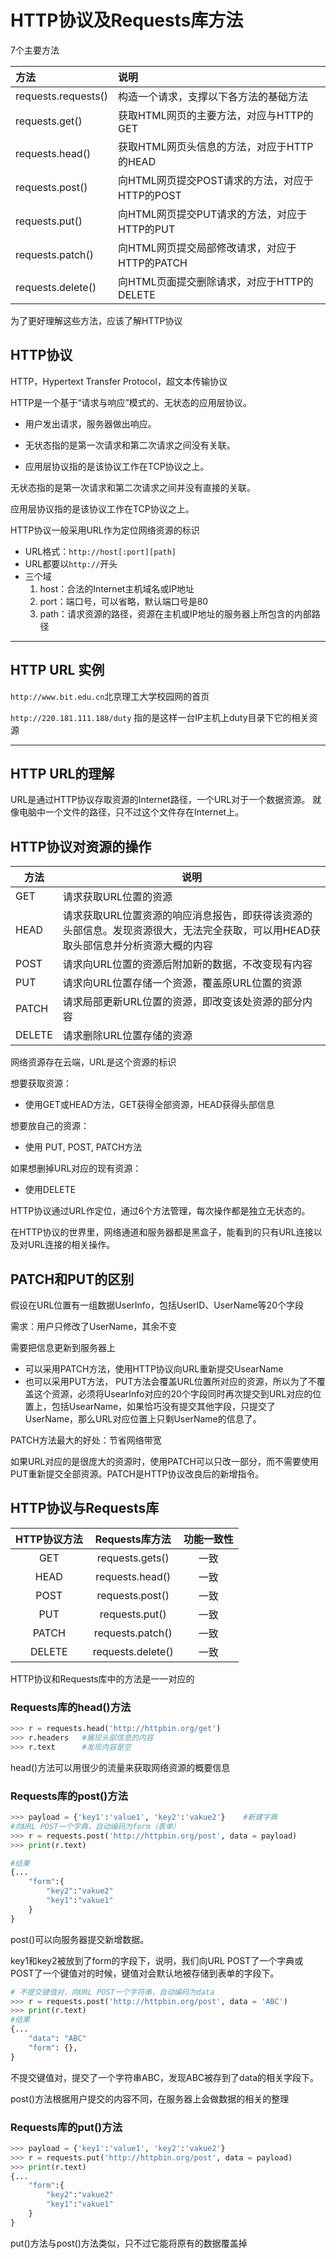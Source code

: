 # HTTP协议及Requests库方法

7个主要方法

| 方法                | 说明                                           |
| :------------------ | :--------------------------------------------- |
| requests.requests() | 构造一个请求，支撑以下各方法的基础方法         |
| requests.get()      | 获取HTML网页的主要方法，对应与HTTP的GET        |
| requests.head()     | 获取HTML网页头信息的方法，对应于HTTP的HEAD     |
| requests.post()     | 向HTML网页提交POST请求的方法，对应于HTTP的POST |
| requests.put()      | 向HTML网页提交PUT请求的方法，对应于HTTP的PUT   |
| requests.patch()    | 向HTML网页提交局部修改请求，对应于HTTP的PATCH  |
| requests.delete()   | 向HTML页面提交删除请求，对应于HTTP的DELETE     |

为了更好理解这些方法，应该了解HTTP协议

## HTTP协议

HTTP，Hypertext Transfer Protocol，超文本传输协议

HTTP是一个基于“请求与响应”模式的、无状态的应用层协议。

+ 用户发出请求，服务器做出响应。

+ 无状态指的是第一次请求和第二次请求之间没有关联。

+ 应用层协议指的是该协议工作在TCP协议之上。

无状态指的是第一次请求和第二次请求之间并没有直接的关联。

应用层协议指的是该协议工作在TCP协议之上。

HTTP协议一般采用URL作为定位网络资源的标识

+ URL格式：`http://host[:port][path]`
+ URL都要以`http://`开头
+ 三个域
  1. host：合法的Internet主机域名或IP地址
  2. port：端口号，可以省略，默认端口号是80
  3. path：请求资源的路径，资源在主机或IP地址的服务器上所包含的内部路径

****

## HTTP URL 实例

`http://www.bit.edu.cn`北京理工大学校园网的首页

`http://220.181.111.188/duty` 指的是这样一台IP主机上duty目录下它的相关资源

****

## HTTP URL的理解

URL是通过HTTP协议存取资源的Internet路径，一个URL对于一个数据资源。 就像电脑中一个文件的路径，只不过这个文件存在Internet上。

## HTTP协议对资源的操作

| 方法   | 说明                                                         |
| ------ | ------------------------------------------------------------ |
| GET    | 请求获取URL位置的资源                                        |
| HEAD   | 请求获取URL位置资源的响应消息报告，即获得该资源的头部信息。发现资源很大，无法完全获取，可以用HEAD获取头部信息并分析资源大概的内容 |
| POST   | 请求向URL位置的资源后附加新的数据，不改变现有内容            |
| PUT    | 请求向URL位置存储一个资源，覆盖原URL位置的资源               |
| PATCH  | 请求局部更新URL位置的资源，即改变该处资源的部分内容          |
| DELETE | 请求删除URL位置存储的资源                                    |

网络资源存在云端，URL是这个资源的标识

想要获取资源：

+ 使用GET或HEAD方法，GET获得全部资源，HEAD获得头部信息

 想要放自己的资源：

+ 使用 PUT, POST, PATCH方法

如果想删掉URL对应的现有资源：

+ 使用DELETE

HTTP协议通过URL作定位，通过6个方法管理，每次操作都是独立无状态的。

在HTTP协议的世界里，网络通道和服务器都是黑盒子，能看到的只有URL连接以及对URL连接的相关操作。

## PATCH和PUT的区别

假设在URL位置有一组数据UserInfo，包括UserID、UserName等20个字段

需求：用户只修改了UserName，其余不变 

需要把信息更新到服务器上

+ 可以采用PATCH方法，使用HTTP协议向URL重新提交UsearName
+ 也可以采用PUT方法， PUT方法会覆盖URL位置所对应的资源，所以为了不覆盖这个资源，必须将UsearInfo对应的20个字段同时再次提交到URL对应的位置上，包括UsearName，如果恰巧没有提交其他字段，只提交了UserName，那么URL对应位置上只剩UserName的信息了。

PATCH方法最大的好处：节省网络带宽

如果URL对应的是很庞大的资源时，使用PATCH可以只改一部分，而不需要使用PUT重新提交全部资源。PATCH是HTTP协议改良后的新增指令。

## HTTP协议与Requests库

| HTTP协议方法 |  Requests库方法   | 功能一致性 |
| :----------: | :---------------: | :--------: |
|     GET      |  requests.gets()  |    一致    |
|     HEAD     |  requests.head()  |    一致    |
|     POST     |  requests.post()  |    一致    |
|     PUT      |  requests.put()   |    一致    |
|    PATCH     | requests.patch()  |    一致    |
|    DELETE    | requests.delete() |    一致    |

HTTP协议和Requests库中的方法是一一对应的

### Requests库的head()方法

```python
>>> r = requests.head('http://httpbin.org/get')
>>> r.headers	#展现头部信息的内容
>>> r.text		#发现内容是空
```

head()方法可以用很少的流量来获取网络资源的概要信息

### Requests库的post()方法

```python
>>> payload = {'key1':'value1', 'key2':'vakue2'}	#新建字典
#向URL POST一个字典，自动编码为form（表单）
>>> r = requests.post('http://httpbin.org/post', data = payload)
>>> print(r.text)

#结果
{...
    "form":{
        "key2":"vakue2"
        "key1":"vakue1"
    }
}
```

post()可以向服务器提交新增数据。

key1和key2被放到了form的字段下，说明，我们向URL POST了一个字典或POST了一个键值对的时候，键值对会默认地被存储到表单的字段下。

```python
# 不提交键值对，向URL POST一个字符串，自动编码为data
>>> r = requests.post('http://httpbin.org/post', data = 'ABC')
>>> print(r.text)
#结果
{...
 	"data": "ABC"
    "form": {},
}
```

不提交键值对，提交了一个字符串ABC，发现ABC被存到了data的相关字段下。

post()方法根据用户提交的内容不同，在服务器上会做数据的相关的整理

### Requests库的put()方法

```python
>>> payload = {'key1':'value1', 'key2':'vakue2'}
>>> r = requests.put('http://httpbin.org/post', data = payload)
>>> print(r.text)
{...
    "form":{
        "key2":"vakue2"
        "key1":"vakue1"
    }
}
```

put()方法与post()方法类似，只不过它能将原有的数据覆盖掉